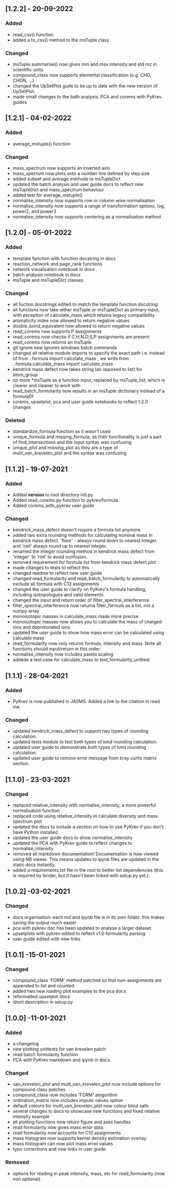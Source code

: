 ## [1.2.2] - 20-09-2022

### Added
- read_csv() function
- added a to_csv() method to the msTuple class

### Changed
- msTuple.summarise() now gives min and max intensity and std mz in scientific units
- compound_class now supports elemental classification (e.g. CHO, CHON, ...)
- changed the UpSetPlot gude to be up to date with the new version of UpSetPlot.
- made small changes to the bath analysis, PCA and corems with PyKrev guides

## [1.2.1] - 04-02-2022

### Added
- average_mstuple() function

### Changed
- mass_spectrum now supports an inverted axis
- mass_spectum now plots onto a number line defined by step size
- added subset and average methods to msTupleDict 
- updated the batch analysis and user guide docs to reflect new msTupleDict and mass_spectrum behaviour
- added test for average_mstuple()
- normalise_intensity now supports row or column wise normalisation
- normalise_intensity now supports a range of transformation options, log, power2, and power3
- normalise_intensity now supports centering as a normalisation method 

## [1.2.0] - 05-01-2022 

### Added
- template function with function docstring in docs
- reaction_network and page_rank functions 
- network visualisation notebook in docs
- batch analysis notebook in docs
- msTuple and msTupleDict classes

### Changed
- all fuction docstrings edited to match the template function docstring
- all functions now take either msTuple or msTupleDict as primary input, with exception of calculate_mass which retains legacy compatibility
- aromaticity index now allowed to return negative values
- double_bond_equivalent now allowed to return negative values
- read_corems now supports P assignments 
- read_corems now checks if C,H,N,O,S,P assignments are present 
- read_corems now returns an msTuple
- git ignore now ignores windows batch commands 
- changed all relative module imports to specify the exact path
	i.e. instead of from ..formula import calculate_mass , we write from ..formula.calculate_mass import calculate_mass
- kendrick mass defect now takes string (as opposed to list) for atom_group
- no more *msTuple as a function input, replaced by msTuple_list, which is clearer and cleaner to work with
- read_batch_formularity now results in an msTuple dictionary instead of a formulaDf
- corems, upsetplot, pca and user guide notebooks to reflect 1.2.0 changes

### Deleted
- standardize_formula function as it wasn't used
- unique_formula and missing_formula, as their functionality is just a part of find_intersections and the input syntax was confusing
- unique_plot and missing_plot as they are a type of multi_van_krevelen_plot and the syntax was confusing

## [1.1.2] - 19-07-2021 

### Added
- Added __version__ to root directory init.py
- Added read_corems.py function to pykrev/formula 
- Added corems_with_pykrev user guide

### Changed
- kendrick_mass_defect doesn't require a formula list anymore 
- added two extra rounding methods for calculating nominal mass in kendrick mass defect. 
	'floor' - always round down to nearest integer, and 'ceil' always round up to nearest integer. 
- renamed the integer rounding method in kendrick mass defect from 'integer' to 'rint' to avoid confusion.
- removed requirement for formula list from kendrick mass defect plot
- made changes to tests to reflect this 
- changed readme to reflect new user guide
- changed read_formularity and read_batch_formularity to automatically exclude all formula with C13 assignments 
- changed the user guide to clarify on PyKrev's formula handling, including isotopologues and valid elements.
- changed the input and return order of filter_spectral_interference
- filter_spectral_interference now returns filter_formula as a list, not a numpy array
- monoisotopic masses in calculate_mass made more precise
- monoisotopic masses now allows you to calculate the mass of charged ions and deprotonated ions
- updated the user guide to show how mass error can be calculated using calculate mass
- read_formularity now only returns formula, intensity and mass .Note all functions should input/return in this order.
- normalise_intensity now includes pareto scaling
- addede a test case for calculate_mass to test_formularity_unittest

## [1.1.1] - 28-04-2021

### Added
- PyKrev is now published in JASMS. Added a link to the citation in read me. 

### Changed
- updated kendrick_mass_defect to support two types of rounding calculation. 
- updated tests module to test both types of kmd rounding calculation. 
- updated user guide to demonstrate both types of kmd rounding calculation. 
- updated user guide  to remove error message from bray curtis matrix section. 

## [1.1.0] - 23-03-2021

### Changed
- replaced relative_intensity with normalise_intensity, a more powerful normalisation function
- replaced code using relative_intensity in calculate diversity and mass spectrum plot 
- updated the docs to include a section on how to use PyKrev if you don't have Python installed 
- updated the user guide docs to show normalise_intensity
- updated the PCA with PyKrev guide to reflect changes to normalise_intensity
- removed all markdown documentation! Documentation is now viewed using NB viewer. This means updates to ipynb files are updated in the static docs instantly. 
- added a requirements.txt file in the root to better list dependencies (this is required by binder, but it hasn't been linked with setup.py yet.). 

## [1.0.2] -03-02-2021

### Changed
- docs organisation: each md and ipynb file is in its own folder. this makes saving the output much easier 
- pca with pykrev doc has been updated to analyse a larger dataset
- upsetplots with pykrev edited to reflect v1.0 formularity parsing 
- user guide edited with new links 

## [1.0.1] -15-01-2021

### Changed
- compound_class 'FORM' method patched so that non-assignments are appended to list and counted
- added two new loading plot examples to the pca docs 
- reformatted upsetplot docs
- short description in setup.py

## [1.0.0] -11-01-2021

### Added
- a changelog
- new plotting unittests for van krevelen patch
- read batch formularity function
- PCA with PyKrev markdown and ipynb in docs. 

### Changed
- van_krevelen_plot and multi_van_krevelen_plot now include options for compound class patches
- compound_class now includes 'FORM' alogorithm
- ordination_matrix now includes impute values option 
- default colours for multi_van_krevelen_plot now colour blind safe
- several changes to docs to showcase new functions and fixed relative intensity example
- all plotting functions now return figure and axes handles
- read formularity now gives mass error data
- read formularity now accounts for C13 assignments
- mass histogram now supports kernel density estimation overlay
- mass histogram can now plot mass error values
- typo corrections and new links in user guide

### Removed
- options for reading in peak intensity, mass, etc for read_formularity (now non optional) 
